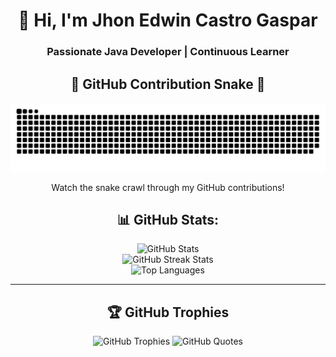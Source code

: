<div align="center">
  <h1>👋 Hi, I'm Jhon Edwin Castro Gaspar</h1>
  <h3>Passionate Java Developer | Continuous Learner</h3>
  
<div align="center">
  <h2>🐍 GitHub Contribution Snake 🐍</h2>

  <!-- Picture Tag for Theme Support -->
  <picture>
    <source media="(prefers-color-scheme: dark)" srcset="https://raw.githubusercontent.com/platane/snk/output/github-contribution-grid-snake-dark.svg" />
    <source media="(prefers-color-scheme: light)" srcset="https://raw.githubusercontent.com/platane/snk/output/github-contribution-grid-snake.svg" />
    <img alt="GitHub Contribution Snake" src="https://raw.githubusercontent.com/platane/snk/output/github-contribution-grid-snake.svg" />
  </picture>
  
  <p>Watch the snake crawl through my GitHub contributions!</p>
</div>

  <!-- GitHub Stats Section -->
  <h2>📊 GitHub Stats:</h2>
  
  <!-- GitHub Stats Card -->
  <img src="https://github-readme-stats.vercel.app/api?username=jhoncastro1&theme=gruvbox&hide_border=false&include_all_commits=false&count_private=false" alt="GitHub Stats">
  <br>
  
  <!-- GitHub Streak Stats -->
  <img src="https://github-readme-streak-stats.herokuapp.com/?user=jhoncastro1&theme=gruvbox&hide_border=false" alt="GitHub Streak Stats">
  <br>
  
  <!-- Top Languages Card -->
  <img src="https://github-readme-stats.vercel.app/api/top-langs/?username=jhoncastro1&theme=gruvbox&hide_border=false&include_all_commits=false&count_private=false&layout=compact" alt="Top Languages">

  <hr>

  <!-- GitHub Trophies -->
  <h2>🏆 GitHub Trophies</h2>
  <img src="https://github-profile-trophy.vercel.app/?username=jhoncastro1&theme=radical&no-frame=false&no-bg=true&margin-w=4" alt="GitHub Trophies">

  <!-- GitHub Quotes -->
  <img src="https://quotes-github-readme.vercel.app/api?type=horizontal&theme=radical" alt="GitHub Quotes">
</div>
